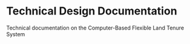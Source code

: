 # Technical Design Documentation
Technical documentation on the Computer-Based Flexible Land Tenure System
